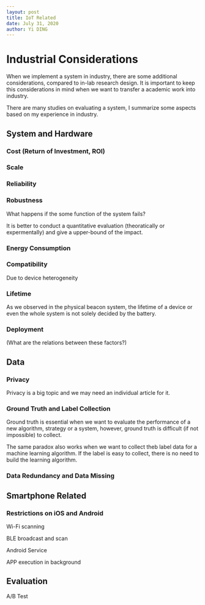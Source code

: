 ```yaml
---
layout: post
title: IoT Related 
date: July 31, 2020
author: Yi DING
---
```


# Industrial Considerations

When we implement a system in industry, there are some additional considerations, compared to in-lab research design. It is important to keep this considerations in mind when we want to transfer a academic work into industry.

There are many studies on evaluating a system, I summarize some aspects based on my experience in industry.

## System and Hardware 

### Cost (Return of Investment, ROI)

### Scale

### Reliability

### Robustness

What happens if the some function of the system fails? 

It is better to conduct a quantitative evaluation (theoratically or expermentally) and give a upper-bound of the impact.

### Energy Consumption

### Compatibility

Due to device heterogeneity

### Lifetime

As we observed in the physical beacon system, the lifetime of a device or even the whole system is not solely decided by the battery.

### Deployment



(What are the relations between these factors?)



## Data

### Privacy

Privacy is a big topic and we may need an individual article for it.

### Ground Truth and Label Collection

Ground truth is essential when we want to evaluate the performance of a new algorithm, strategy or a system, however, ground truth is difficult (if not impossible) to collect.

The same paradox also works when we want to collect theb label data for a machine learning algorithm. If the label is easy to collect, there is no need to build the learning algorithm.

### Data Redundancy and Data Missing



## Smartphone Related

### Restrictions on iOS and Android

Wi-Fi scanning

BLE broadcast and scan

Android Service

APP execution in background





## Evaluation

A/B Test